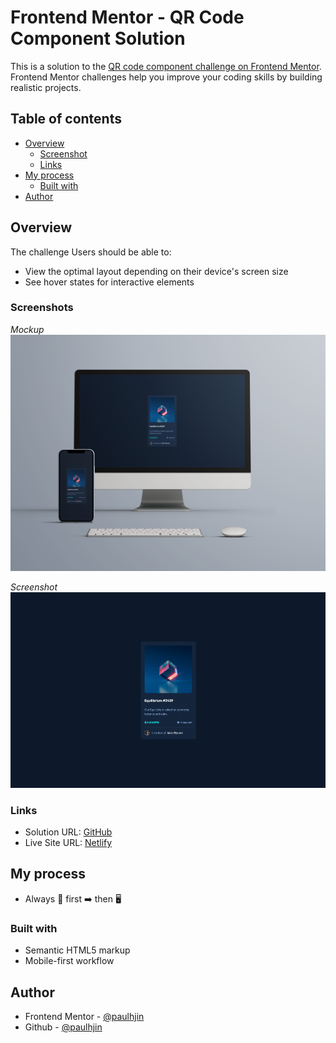 # Frontend Mentor - QR Code Component Solution

This is a solution to the [QR code component challenge on Frontend Mentor](https://www.frontendmentor.io/challenges/qr-code-component-iux_sIO_H). Frontend Mentor challenges help you improve your coding skills by building realistic projects. 

## Table of contents

- [Overview](#overview)
  - [Screenshot](#screenshot)
  - [Links](#links)
- [My process](#my-process)
  - [Built with](#built-with)
- [Author](#author)

## Overview
The challenge
Users should be able to:
  - View the optimal layout depending on their device's screen size
  - See hover states for interactive elements

### Screenshots

*Mockup*
![desktop and mobile mockup](./screenshots/mockup.png)

*Screenshot*
![screenshot of page](./screenshots/screenshot.png)

### Links

- Solution URL: [GitHub](https://github.com/paulhjin/frontendmentor/tree/master/02-nft-preview)
- Live Site URL: [Netlify](https://pjin-fem-nft-preview-card-component.netlify.app)

## My process
- Always 📱 first ➡️ then 🖥️


### Built with
- Semantic HTML5 markup
- Mobile-first workflow

## Author
- Frontend Mentor - [@paulhjin](https://www.frontendmentor.io/profile/paulhjin)
- Github - [@paulhjin](https://github.com/paulhjin/)

